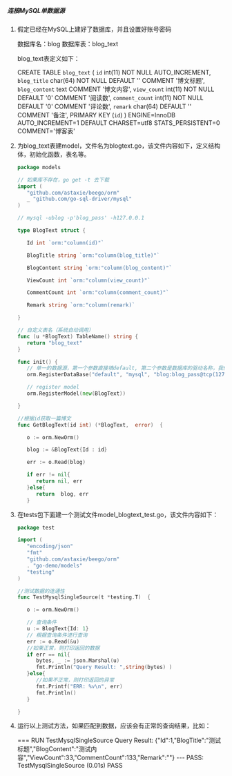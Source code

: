 ##### 连接MySQL单数据源

1. 假定已经在MySQL上建好了数据库，并且设置好账号密码

   数据库名：blog
   数据库表：blog_text

   blog_text表定义如下：

   CREATE TABLE `blog_text` (
     `id` int(11) NOT NULL AUTO_INCREMENT,
     `blog_title` char(64) NOT NULL DEFAULT '' COMMENT '博文标题',
     `blog_content` text COMMENT '博文内容',
     `view_count` int(11) NOT NULL DEFAULT '0' COMMENT '阅读数',
     `comment_count` int(11) NOT NULL DEFAULT '0' COMMENT '评论数',
     `remark` char(64) DEFAULT '' COMMENT '备注',
     PRIMARY KEY (`id`)
   ) ENGINE=InnoDB AUTO_INCREMENT=1 DEFAULT CHARSET=utf8 STATS_PERSISTENT=0 COMMENT='博客表'



2. 为blog_text表建model，文件名为blogtext.go，该文件内容如下，定义结构体，初始化函数，表名等。

   

   ```go
   package models
   
   // 如果库不存在，go get -t 去下载
   import (
      "github.com/astaxie/beego/orm"
      _ "github.com/go-sql-driver/mysql"
   )
   
   // mysql -ublog -p'blog_pass' -h127.0.0.1
   
   type BlogText struct {
   
      Id int `orm:"column(id)"`
   
      BlogTitle string `orm:"column(blog_title)"`
   
      BlogContent string `orm:"column(blog_content)"`
   
      ViewCount int `orm:"column(view_count)"`
   
      CommentCount int `orm:"column(comment_count)"`
   
      Remark string `orm:"column(remark)`
   
   }
   
   // 自定义表名（系统自动调用）
   func (u *BlogText) TableName() string {
      return "blog_text"
   }
   
   func init() {
      // 单一的数据源，第一个参数直接填default, 第二个参数是数据库的驱动名称，我们用的MySQL,所以这里是mysql，第三个参数中，第一个blog为用户名，blog_pass为密码，127.0.0.1为数据库主机名，3306为数据库端口，端口后面的blog为数据库名
      orm.RegisterDataBase("default", "mysql", "blog:blog_pass@tcp(127.0.0.1:3306)/blog?charset=utf8", 30)
   
      // register model
      orm.RegisterModel(new(BlogText))
   
   }
   
   //根据id获取一篇博文
   func GetBlogText(id int) (*BlogText,  error)  {
   
      o := orm.NewOrm()
   
      blog := &BlogText{Id : id}
   
      err := o.Read(blog)
   
      if err != nil{
         return nil, err
      }else{
         return  blog, err
      }
   ```



3. 在tests包下面建一个测试文件model_blogtext_test.go，该文件内容如下：

   ```go
   package test
   
   import (
      "encoding/json"
      "fmt"
      "github.com/astaxie/beego/orm"
      . "go-demo/models"
      "testing"
   )
   
   //测试数据的连通性
   func TestMysqlSingleSource(t *testing.T)  {
   
      o := orm.NewOrm()
   
      // 查询条件
      u := BlogText{Id: 1}
      // 根据查询条件进行查询
      err := o.Read(&u)
      //如果正常，则打印返回的数据
      if err == nil{
         bytes, _ := json.Marshal(u)
         fmt.Println("Query Result: ",string(bytes) )
      }else{
         //如果不正常，则打印返回的异常
         fmt.Printf("ERR: %v\n", err)
         fmt.Println()
      }
   
   }
   ```



4. 运行以上测试方法，如果匹配到数据，应该会有正常的查询结果，比如：

   === RUN   TestMysqlSingleSource
   Query Result:  {"Id":1,"BlogTitle":"测试标题","BlogContent":"测试内容","ViewCount":33,"CommentCount":133,"Remark":""}
   --- PASS: TestMysqlSingleSource (0.01s)
   PASS